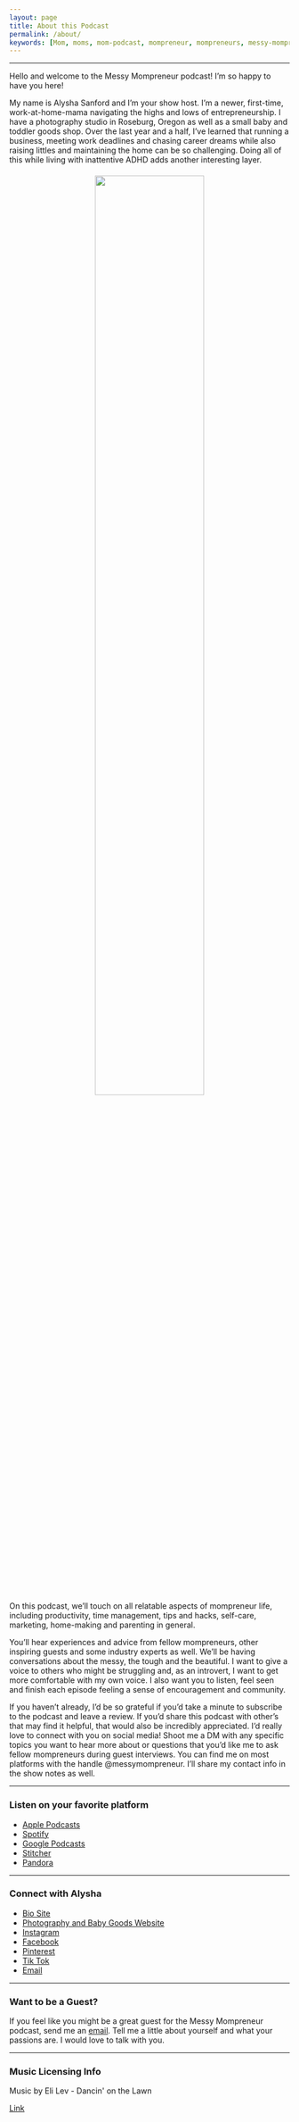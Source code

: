 ```yaml
---
layout: page
title: About this Podcast
permalink: /about/
keywords: [Mom, moms, mom-podcast, mompreneur, mompreneurs, messy-mompreneur, messy-mompreneur-podcast,  entrepreneur, entrepreneurs, motherhood, work-life balance, work-at-home-mom, working-mom, mompreneur-life, female-entrepreneur,  parenthood, parenting, parenting-podcast, parenthood-podcast,  mom-boss, mom-boss-podcast, lady-boss, lady-boss-podcast, boss-mom, boss-mom-podcast, podcast, podcasts, podcasters, podcast-show, podcast-junkie, about, about-page]
---
```


<hr>

Hello and welcome to the Messy Mompreneur podcast! I’m so happy to have you here!

My name is Alysha Sanford and I’m your show host. I’m a newer, first-time, work-at-home-mama navigating the highs and lows of entrepreneurship. I have a photography studio in Roseburg, Oregon as well as a small baby and toddler goods shop. Over the last year and a half, I’ve learned that running a business, meeting work deadlines and chasing career dreams while also raising littles and maintaining the home can be so challenging. Doing all of this while living with inattentive ADHD adds another interesting layer.

<p style="margin: 20px;" align="center">
  <img src="/assets/img/podcast-cover.png" width="65%" height="65%">
</p>

On this podcast, we’ll touch on all relatable aspects of mompreneur life, including productivity, time management, tips and hacks, self-care, marketing, home-making and parenting in general.

You’ll hear experiences and advice from fellow mompreneurs, other inspiring guests and some industry experts as well. We’ll be having conversations about the messy, the tough and the beautiful. I want to give a voice to others who might be struggling and, as an introvert, I want to get more comfortable with my own voice. I also want you to listen, feel seen and finish each episode feeling a sense of encouragement and community.

If you haven’t already, I’d be so grateful if you’d take a minute to subscribe to the podcast and leave a review. If you’d share this podcast with other’s that may find it helpful, that would also be incredibly appreciated. I’d really love to connect with you on social media! Shoot me a DM with any specific topics you want to hear more about or questions that you’d like me to ask fellow mompreneurs during guest interviews. You can find me on most platforms with the handle @messymompreneur. I’ll share my contact info in the show notes as well.

<hr>

### Listen on your favorite platform

- [Apple Podcasts](https://podcasts.apple.com/us/podcast/messy-mompreneur/id1685746602)
- [Spotify](https://open.spotify.com/show/6uGN3biwajKHhbE69SCA6Z)
- [Google Podcasts](https://podcasts.google.com/feed/aHR0cHM6Ly93d3cubWVzc3ltb21wcmVuZXVyLmNvbS9mZWVkLnhtbA)
- [Stitcher](https://www.stitcher.com/show/messy-mompreneur)
- [Pandora](https://www.pandora.com/podcast/messy-mompreneur/PC:1001068449)

<hr>

### Connect with Alysha

- [Bio Site](https://bio.site/alyshasanfordphot/)
- [Photography and Baby Goods Website](https://www.alyshasanfordphoto.com)
- [Instagram](https://www.instagram.com/messymompreneur)
- [Facebook](https://www.facebook.com/messymompreneur23)
- [Pinterest](https://pin.it/7DTvRGw)
- [Tik Tok](https://www.tiktok.com/@messymompreneur)
- [Email](mailto:messymompreneur@gmail.com)

<hr>

### Want to be a Guest?

If you feel like you might be a great guest for the Messy Mompreneur podcast, send me an [email](mailto:messymompreneur@gmail.com). Tell me a little about yourself and what your passions are. I would love to talk with you.

<hr>

### Music Licensing Info

Music by Eli Lev - Dancin' on the Lawn

[Link](https://thmatc.co/?l=032B32EA)